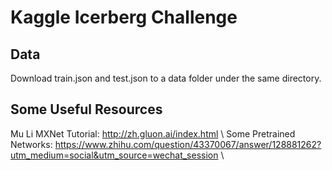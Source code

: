 # Kaggle Icerberg Challenge

## Data
Download train.json and test.json to a data folder under the same directory. 

## Some Useful Resources
Mu Li MXNet Tutorial:  http://zh.gluon.ai/index.html \\
Some Pretrained Networks: https://www.zhihu.com/question/43370067/answer/128881262?utm_medium=social&utm_source=wechat_session \\

